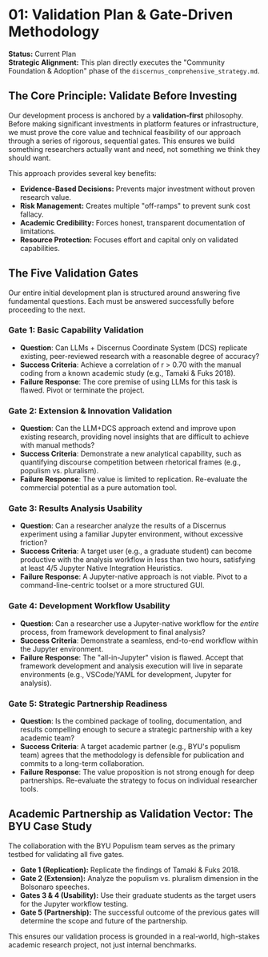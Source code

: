 # 01: Validation Plan & Gate-Driven Methodology

**Status:** Current Plan  
**Strategic Alignment:** This plan directly executes the "Community Foundation & Adoption" phase of the `discernus_comprehensive_strategy.md`.

## The Core Principle: Validate Before Investing

Our development process is anchored by a **validation-first** philosophy. Before making significant investments in platform features or infrastructure, we must prove the core value and technical feasibility of our approach through a series of rigorous, sequential gates. This ensures we build something researchers actually want and need, not something we think they should want.

This approach provides several key benefits:
- **Evidence-Based Decisions:** Prevents major investment without proven research value.
- **Risk Management:** Creates multiple "off-ramps" to prevent sunk cost fallacy.
- **Academic Credibility:** Forces honest, transparent documentation of limitations.
- **Resource Protection:** Focuses effort and capital only on validated capabilities.

## The Five Validation Gates

Our entire initial development plan is structured around answering five fundamental questions. Each must be answered successfully before proceeding to the next.

### **Gate 1: Basic Capability Validation**
-   **Question**: Can LLMs + Discernus Coordinate System (DCS) replicate existing, peer-reviewed research with a reasonable degree of accuracy?
-   **Success Criteria**: Achieve a correlation of r > 0.70 with the manual coding from a known academic study (e.g., Tamaki & Fuks 2018).
-   **Failure Response**: The core premise of using LLMs for this task is flawed. Pivot or terminate the project.

### **Gate 2: Extension & Innovation Validation**
-   **Question**: Can the LLM+DCS approach extend and improve upon existing research, providing novel insights that are difficult to achieve with manual methods?
-   **Success Criteria**: Demonstrate a new analytical capability, such as quantifying discourse competition between rhetorical frames (e.g., populism vs. pluralism).
-   **Failure Response**: The value is limited to replication. Re-evaluate the commercial potential as a pure automation tool.

### **Gate 3: Results Analysis Usability**
-   **Question**: Can a researcher analyze the results of a Discernus experiment using a familiar Jupyter environment, without excessive friction?
-   **Success Criteria**: A target user (e.g., a graduate student) can become productive with the analysis workflow in less than two hours, satisfying at least 4/5 Jupyter Native Integration Heuristics.
-   **Failure Response**: A Jupyter-native approach is not viable. Pivot to a command-line-centric toolset or a more structured GUI.

### **Gate 4: Development Workflow Usability**
-   **Question**: Can a researcher use a Jupyter-native workflow for the *entire* process, from framework development to final analysis?
-   **Success Criteria**: Demonstrate a seamless, end-to-end workflow within the Jupyter environment.
-   **Failure Response**: The "all-in-Jupyter" vision is flawed. Accept that framework development and analysis execution will live in separate environments (e.g., VSCode/YAML for development, Jupyter for analysis).

### **Gate 5: Strategic Partnership Readiness**
-   **Question**: Is the combined package of tooling, documentation, and results compelling enough to secure a strategic partnership with a key academic team?
-   **Success Criteria**: A target academic partner (e.g., BYU's populism team) agrees that the methodology is defensible for publication and commits to a long-term collaboration.
-   **Failure Response**: The value proposition is not strong enough for deep partnerships. Re-evaluate the strategy to focus on individual researcher tools.

## Academic Partnership as Validation Vector: The BYU Case Study

The collaboration with the BYU Populism team serves as the primary testbed for validating all five gates.

-   **Gate 1 (Replication):** Replicate the findings of Tamaki & Fuks 2018.
-   **Gate 2 (Extension):** Analyze the populism vs. pluralism dimension in the Bolsonaro speeches.
-   **Gates 3 & 4 (Usability):** Use their graduate students as the target users for the Jupyter workflow testing.
-   **Gate 5 (Partnership):** The successful outcome of the previous gates will determine the scope and future of the partnership.

This ensures our validation process is grounded in a real-world, high-stakes academic research project, not just internal benchmarks. 